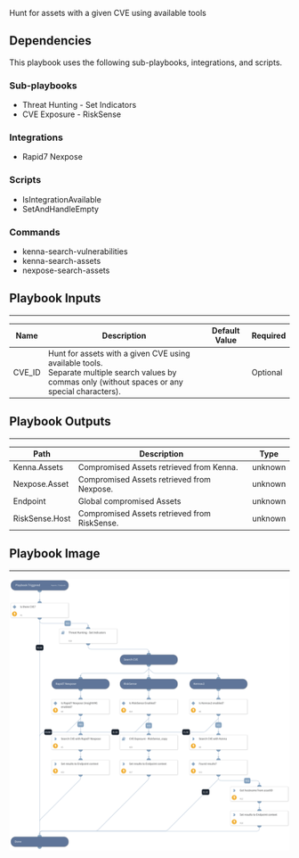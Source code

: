 Hunt for assets with a given CVE using available tools

## Dependencies
This playbook uses the following sub-playbooks, integrations, and scripts.

### Sub-playbooks
* Threat Hunting - Set Indicators
* CVE Exposure - RiskSense

### Integrations
* Rapid7 Nexpose

### Scripts
* IsIntegrationAvailable
* SetAndHandleEmpty

### Commands
* kenna-search-vulnerabilities
* kenna-search-assets
* nexpose-search-assets

## Playbook Inputs
---

| **Name** | **Description** | **Default Value** | **Required** |
| --- | --- | --- | --- |
| CVE_ID | Hunt for assets with a given CVE using available tools.<br/>Separate multiple search values by commas only \(without spaces or any special characters\). |  | Optional |

## Playbook Outputs
---

| **Path** | **Description** | **Type** |
| --- | --- | --- |
| Kenna.Assets | Compromised Assets retrieved from Kenna. | unknown |
| Nexpose.Asset | Compromised Assets retrieved from Nexpose. | unknown |
| Endpoint | Global compromised Assets | unknown |
| RiskSense.Host | Compromised Assets retrieved from RiskSense. | unknown |

## Playbook Image
---
![Search Endpoint by CVE - Generic](../doc_files/Search_Endpoint_by_CVE_-_Generic.png)